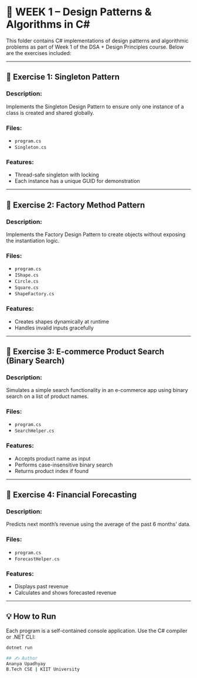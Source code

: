 # 📘 WEEK 1 – Design Patterns & Algorithms in C#

This folder contains C# implementations of design patterns and algorithmic problems as part of Week 1 of the DSA + Design Principles course. Below are the exercises included:

---

## 🔸 Exercise 1: Singleton Pattern

### Description:
Implements the Singleton Design Pattern to ensure only one instance of a class is created and shared globally.

### Files:
- `program.cs`
- `Singleton.cs`

### Features:
- Thread-safe singleton with locking
- Each instance has a unique GUID for demonstration

---

## 🔸 Exercise 2: Factory Method Pattern

### Description:
Implements the Factory Design Pattern to create objects without exposing the instantiation logic.

### Files:
- `program.cs`
- `IShape.cs`
- `Circle.cs`
- `Square.cs`
- `ShapeFactory.cs`

### Features:
- Creates shapes dynamically at runtime
- Handles invalid inputs gracefully

---

## 🔸 Exercise 3: E-commerce Product Search (Binary Search)

### Description:
Simulates a simple search functionality in an e-commerce app using binary search on a list of product names.

### Files:
- `program.cs`
- `SearchHelper.cs`

### Features:
- Accepts product name as input
- Performs case-insensitive binary search
- Returns product index if found

---

## 🔸 Exercise 4: Financial Forecasting

### Description:
Predicts next month’s revenue using the average of the past 6 months' data.

### Files:
- `program.cs`
- `ForecastHelper.cs`

### Features:
- Displays past revenue
- Calculates and shows forecasted revenue

---

## 💡 How to Run

Each program is a self-contained console application. Use the C# compiler or .NET CLI:

```bash
dotnet run

## ✍️ Author 
Ananya Upadhyay  
B.Tech CSE | KIIT University

